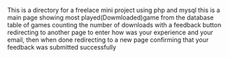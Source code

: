 This is a directory for a freelace mini project using php and mysql
this is a main page showing most played(Dowmloaded)game from the database table
of games counting the number of downloads with a feedback button redirecting
to another page to enter how was your experience and your email, then when done
redirecting to a new page confirming that your feedback was submitted successfully

